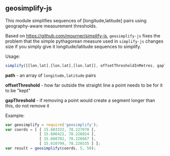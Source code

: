 ## geosimplify-js

This module simplifies sequences of [longitude,latitude] pairs using
geography-aware measurement thresholds.

Based on https://github.com/mourner/simplify-js, `geosimplify-js`
fixes the problem that the simple pythagorean measure used in `simplify-js`
changes size if you simply give it longitude/latitude sequences to
simplify.

Usage:

```javascript
simplify([[lon,lat],[lon,lat],[lon,lat]], offsetThresholdInMetres, gapThresholdInMetres);
```

**path** - an array of `longitude,latitude` pairs

**offsetThreshold** - how far outside the straight line a point needs to be for it to be "kept"

**gapThreshold** - if removing a point would create a segment longer than this, do not remove it

Example:

```javascript
var geosimplify = require('geosimplify');
var coords = [ [ 15.603332, 78.227070 ],
               [ 15.606422, 78.226824 ],
               [ 15.608782, 78.226667 ],
               [ 15.610799, 78.226535 ] ];
var result = geosimplify(coords, 5, 50);
```